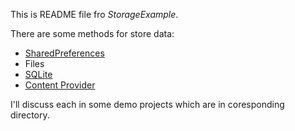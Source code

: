 This is README file fro *StorageExample*.

There are some methods for store data:

- [SharedPreferences][SP]
- Files
- [SQLite][SQLite]
- [Content Provider][CP]

I'll discuss each in some demo projects which are in coresponding directory.



[SP]: http://developer.android.com/reference/android/content/SharedPreferences.html
[CP]: http://developer.android.com/reference/android/content/ContentProvider.html
[SQLite]: http://developer.android.com/reference/android/database/sqlite/package-summary.html

